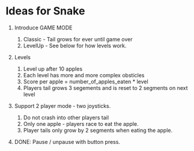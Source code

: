 # Ideas for Snake

1. Introduce GAME MODE
    1. Classic - Tail grows for ever until game over
    2. LevelUp - See below for how levels work.
2. Levels
    1. Level up after 10 apples
    2. Each level has more and more complex obsticles
    3. Score per apple = number_of_apples_eaten * level
    4. Players tail grows 3 segements and is reset to 2 segments on next level

3. Support 2 player mode - two joysticks.
    1. Do not crash into other players tail
    2. Only one apple - players race to eat the apple.
    3. Player tails only grow by 2 segments when eating the apple.

4. DONE: Pause / unpause with button press.